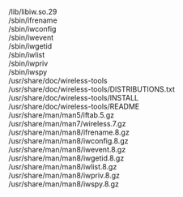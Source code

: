 /lib/libiw.so.29  
/sbin/ifrename  
/sbin/iwconfig  
/sbin/iwevent  
/sbin/iwgetid  
/sbin/iwlist  
/sbin/iwpriv  
/sbin/iwspy  
/usr/share/doc/wireless-tools  
/usr/share/doc/wireless-tools/DISTRIBUTIONS.txt  
/usr/share/doc/wireless-tools/INSTALL  
/usr/share/doc/wireless-tools/README  
/usr/share/man/man5/iftab.5.gz  
/usr/share/man/man7/wireless.7.gz  
/usr/share/man/man8/ifrename.8.gz  
/usr/share/man/man8/iwconfig.8.gz  
/usr/share/man/man8/iwevent.8.gz  
/usr/share/man/man8/iwgetid.8.gz  
/usr/share/man/man8/iwlist.8.gz  
/usr/share/man/man8/iwpriv.8.gz  
/usr/share/man/man8/iwspy.8.gz  
